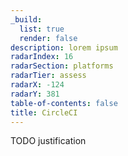 ```yaml
---
_build:
  list: true
  render: false
description: lorem ipsum
radarIndex: 16
radarSection: platforms
radarTier: assess
radarX: -124
radarY: 381
table-of-contents: false
title: CircleCI
---
```


TODO justification

